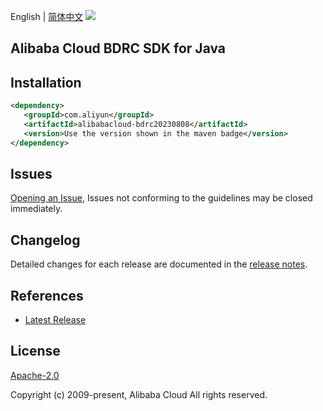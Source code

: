 English | [简体中文](README-CN.md)
![](https://aliyunsdk-pages.alicdn.com/icons/AlibabaCloud.svg)

## Alibaba Cloud BDRC SDK for Java

## Installation

```xml
<dependency>
   <groupId>com.aliyun</groupId>
   <artifactId>alibabacloud-bdrc20230808</artifactId>
   <version>Use the version shown in the maven badge</version>
</dependency>
```

## Issues
[Opening an Issue](https://github.com/aliyun/alibabacloud-java-async-sdk/issues/new), Issues not conforming to the guidelines may be closed immediately.

## Changelog
Detailed changes for each release are documented in the [release notes](./ChangeLog.txt).

## References
* [Latest Release](https://github.com/aliyun/alibabacloud-async-java-sdk/)

## License
[Apache-2.0](http://www.apache.org/licenses/LICENSE-2.0)

Copyright (c) 2009-present, Alibaba Cloud All rights reserved.